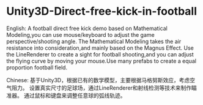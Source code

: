 # Unity3D-Direct-free-kick-in-football
English:
A football direct free kick demo based on Mathematical Modeling,you can use mouse/keyboard to adjust the game perspective/shooting angle.
The Mathematical Modeling takes the air resistance into consideration,and mainly based on the Magnus Effect.
Use the LineRenderer to create a sight for football shooting,and you can adjust the flying curve by moving your mouse.Use many prefabs to create a equal proportion football field.

Chinese:
基于Unity3D，根据已有的数学模型，主要根据马格努斯效应，考虑空气阻力。
设置真实尺寸的足球场，通过LineRenderer和射线检测等技术来制作瞄准器。
通过鼠标和键盘来调整任意球的弧线轨迹。
